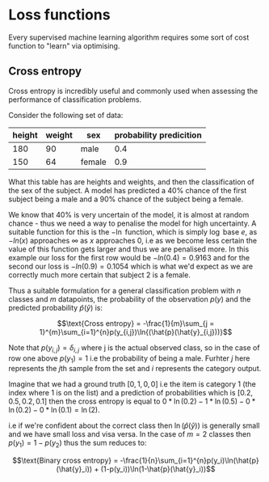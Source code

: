 # Loss functions

Every supervised machine learning algorithm requires some sort of cost function to "learn" via optimising.

## Cross entropy

Cross entropy is incredibly useful and commonly used when assessing the performance of classification problems.

Consider the following set of data:

| height | weight | sex    | probability predicition |
|--------|--------|--------|-------------------------|
| 180    | 90     | male   | 0.4                     |
| 150    | 64     | female | 0.9                     |

What this table has are heights and weights, and then the classification of the sex of the subject. A model has predicted a 40% chance of the first subject being a male and a 90% chance of the subject being a female. 

We know that 40% is very uncertain of the model, it is almost at random chance - thus we need a way to penalise the model for high uncertainty. A suitable function for this is the $-\ln$ function, which is simply $\log$ base $e$, as $-ln(x)$ approaches $\infty$ as $x$ approaches $0$, i.e as we become less certain the value of this function gets larger and thus we are penalised more. In this example our loss for the first row would be $-ln(0.4) = 0.9163$ and for the second our loss is $-ln(0.9) = 0.1054$ which is what we'd expect as we are correctly much more certain that subject 2 is a female.

Thus a suitable formulation for a general classification problem with $n$ classes and $m$ datapoints, the probability of the observation $p(y)$ and the predicted probability $\hat{p}(\hat{y})$ is:

$$\text{Cross entropy} = -\frac{1}{m}\sum_{j = 1}^{m}\sum_{i=1}^{n}p(y_{i,j})\ln{(\hat{p}(\hat{y}_{i,j}))}$$

Note that $p(y_{i,j}) = \delta_{i,j}$ where j is the actual observed class, so in the case of row one above $p(y_1) = 1$ i.e the probability of being a male. Furhter $j$ here represents the $j$th sample from the set and $i$ represents the category output.

Imagine that we had a ground truth $[0,1,0,0]$ i.e the item is category $1$ (the index where $1$ is on the list) and a prediction of probabilities which is $[0.2,0.5,0.2,0.1]$ then the cross entropy is equal to $0*\ln(0.2)-1*\ln(0.5) - 0*\ln(0.2) - 0*\ln(0.1) = \ln(2)$.

i.e if we're confident about the correct class then $\ln{(\hat{p}(\hat{y}))}$ is generally small and we have small loss and visa versa. In the case of $m = 2$ classes then $p(y_1) = 1 - p(y_2)$ thus the sum reduces to:

$$\text{Binary cross entropy} = -\frac{1}{n}\sum_{i=1}^{n}p(y_i)\ln(\hat{p}(\hat{y}_i)) + (1-p(y_i))\ln(1-\hat{p}(\hat{y}_i))$$